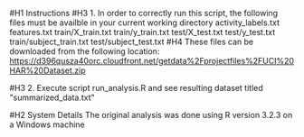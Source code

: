 #H1 Instructions 
#H3 1. In order to correctly run this script, the following files must be availble in your current working directory
activity_labels.txt
features.txt
train/X_train.txt
train/y_train.txt
test/X_test.txt
test/y_test.txt
train/subject_train.txt
test/subject_test.txt
#H4 These files can be downloaded from the following location:
https://d396qusza40orc.cloudfront.net/getdata%2Fprojectfiles%2FUCI%20HAR%20Dataset.zip

#H3 2. Execute script run_analysis.R and see resulting dataset titled "summarized_data.txt"



#H2 System Details
The original analysis was done using R version 3.2.3 on a Windows machine